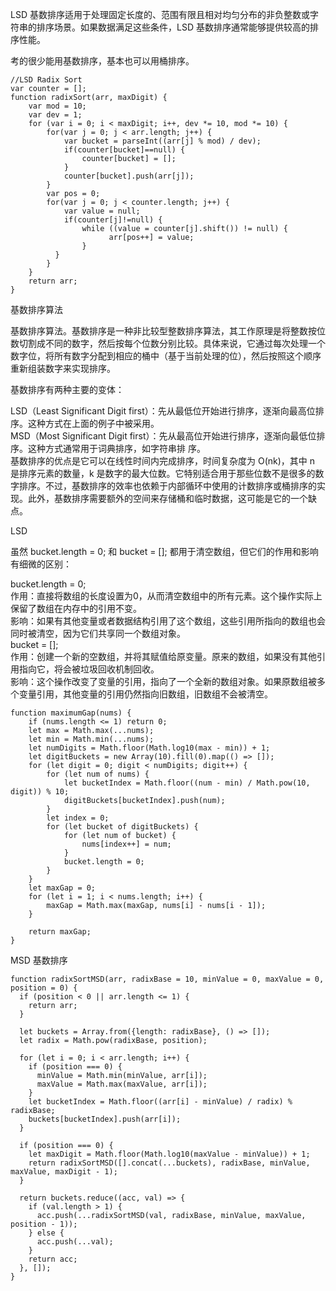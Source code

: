 LSD 基数排序适用于处理固定长度的、范围有限且相对均匀分布的非负整数或字符串的排序场景。如果数据满足这些条件，LSD 基数排序通常能够提供较高的排序性能。   

考的很少能用基数排序，基本也可以用桶排序。      
```code
//LSD Radix Sort
var counter = [];
function radixSort(arr, maxDigit) {
    var mod = 10;
    var dev = 1;
    for (var i = 0; i < maxDigit; i++, dev *= 10, mod *= 10) {
        for(var j = 0; j < arr.length; j++) {
            var bucket = parseInt((arr[j] % mod) / dev);
            if(counter[bucket]==null) {
                counter[bucket] = [];
            }
            counter[bucket].push(arr[j]);
        }
        var pos = 0;
        for(var j = 0; j < counter.length; j++) {
            var value = null;
            if(counter[j]!=null) {
                while ((value = counter[j].shift()) != null) {
                      arr[pos++] = value;
                }
          }
        }
    }
    return arr;
}
```

基数排序算法    

基数排序算法。基数排序是一种非比较型整数排序算法，其工作原理是将整数按位数切割成不同的数字，然后按每个位数分别比较。具体来说，它通过每次处理一个数字位，将所有数字分配到相应的桶中（基于当前处理的位），然后按照这个顺序重新组装数字来实现排序。     

基数排序有两种主要的变体：      

LSD（Least Significant Digit first）：先从最低位开始进行排序，逐渐向最高位排序。这种方式在上面的例子中被采用。    
MSD（Most Significant Digit first）：先从最高位开始进行排序，逐渐向最低位排序。这种方式通常用于词典排序，如字符串排 序。      
基数排序的优点是它可以在线性时间内完成排序，时间复杂度为 O(nk)，其中 n 是排序元素的数量，k 是数字的最大位数。它特别适合用于那些位数不是很多的数字排序。不过，基数排序的效率也依赖于内部循环中使用的计数排序或桶排序的实现。此外，基数排序需要额外的空间来存储桶和临时数据，这可能是它的一个缺点。     

LSD   

虽然 bucket.length = 0; 和 bucket = []; 都用于清空数组，但它们的作用和影响有细微的区别：          

bucket.length = 0;            
作用：直接将数组的长度设置为0，从而清空数组中的所有元素。这个操作实际上保留了数组在内存中的引用不变。           
影响：如果有其他变量或者数据结构引用了这个数组，这些引用所指向的数组也会同时被清空，因为它们共享同一个数组对象。           
bucket = [];        
作用：创建一个新的空数组，并将其赋值给原变量。原来的数组，如果没有其他引用指向它，将会被垃圾回收机制回收。           
影响：这个操作改变了变量的引用，指向了一个全新的数组对象。如果原数组被多个变量引用，其他变量的引用仍然指向旧数组，旧数组不会被清空。         

```code
function maximumGap(nums) {
    if (nums.length <= 1) return 0;
    let max = Math.max(...nums);
    let min = Math.min(...nums);
    let numDigits = Math.floor(Math.log10(max - min)) + 1;
    let digitBuckets = new Array(10).fill(0).map(() => []);
    for (let digit = 0; digit < numDigits; digit++) {
        for (let num of nums) {
            let bucketIndex = Math.floor((num - min) / Math.pow(10, digit)) % 10;
            digitBuckets[bucketIndex].push(num);
        }
        let index = 0;
        for (let bucket of digitBuckets) {
            for (let num of bucket) {
                nums[index++] = num;
            }
            bucket.length = 0;
        }
    }
    let maxGap = 0;
    for (let i = 1; i < nums.length; i++) {
        maxGap = Math.max(maxGap, nums[i] - nums[i - 1]);
    }

    return maxGap;
}

```

MSD 基数排序   

```code
function radixSortMSD(arr, radixBase = 10, minValue = 0, maxValue = 0, position = 0) {
  if (position < 0 || arr.length <= 1) {
    return arr;
  }

  let buckets = Array.from({length: radixBase}, () => []);
  let radix = Math.pow(radixBase, position);

  for (let i = 0; i < arr.length; i++) {
    if (position === 0) {
      minValue = Math.min(minValue, arr[i]);
      maxValue = Math.max(maxValue, arr[i]);
    }
    let bucketIndex = Math.floor((arr[i] - minValue) / radix) % radixBase;
    buckets[bucketIndex].push(arr[i]);
  }

  if (position === 0) {
    let maxDigit = Math.floor(Math.log10(maxValue - minValue)) + 1;
    return radixSortMSD([].concat(...buckets), radixBase, minValue, maxValue, maxDigit - 1);
  }

  return buckets.reduce((acc, val) => {
    if (val.length > 1) {
      acc.push(...radixSortMSD(val, radixBase, minValue, maxValue, position - 1));
    } else {
      acc.push(...val);
    }
    return acc;
  }, []);
}
```
